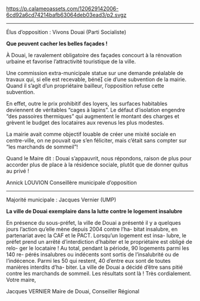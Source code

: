 https://p.calameoassets.com/120629142006-6cd92a6cd74214bafb63064deb03ead3/p2.svgz

---

Élus d’opposition : Vivons Douai (Parti Socialiste)

**Que peuvent cacher les belles façades !**

À Douai, le ravalement obligatoire des façades concourt à la rénovation urbaine et favorise l’attractivité touristique de la ville.

Une commission extra-municipale statue sur une demande préalable de travaux qui, si elle est recevable, béné cie d’une subvention de la mairie. Quand il s’agit d’un propriétaire bailleur, l’opposition refuse cette subvention.

En effet, outre le prix prohibitif des loyers, les surfaces habitables deviennent de véritables “cages à lapins”. Le défaut d’isolation engendre “des passoires thermiques” qui augmentent le montant des charges et grèvent le budget des locataires aux revenus  les plus modestes.

La mairie avait comme objectif  louable de créer une mixité sociale en centre-ville, on ne pouvait que s’en féliciter, mais c’était sans compter sur “les marchands de sommeil”!

Quand le Maire dit : Douai s’appauvrit, nous répondons, raison de plus pour accorder plus de place à la résidence sociale, plutôt que de donner quitus au privé !

Annick LOUVION
Conseillère municipale d’opposition

---

Majorité municipale : Jacques Vernier (UMP)

**La ville de Douai exemplaire
dans la lutte contre le logement insalubre**

En présence du sous-préfet, la ville de Douai a présenté il y a quelques jours l’action qu’elle mène depuis 2004 contre l’ha-
bitat insalubre, en partenariat avec la CAF et le PACT.
Lorsqu’un logement est insa-
lubre, le préfet prend un arrêté
d’interdiction d’habiter et le propriétaire est obligé de relo-
ger le locataire !
Au total, pendant la période, 90 logements parmi les 140 re-
pérés insalubres ou indécents sont sortis de l’insalubrité ou de l’indécence. Parmi les 50 qui restent, 40 d’entre eux sont de toutes manières interdits d’ha-
biter.
La ville de Douai a décidé d’être sans pitié contre les marchands de sommeil. Les résultats sont là !
Très cordialement.
Votre maire,

Jacques VERNIER
Maire de Douai, Conseiller Régional
